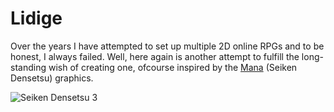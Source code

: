 ﻿# Lidige

Over the years I have attempted to set up multiple 2D online RPGs and to be honest, I always failed. Well, here again is another attempt to fulfill the long-standing wish of creating one, ofcourse inspired by the [Mana](https://en.wikipedia.org/wiki/Mana_(series)) (Seiken Densetsu) graphics.

![Seiken Densetsu 3](http://1.bp.blogspot.com/-fVbr1OGmWIQ/UIg7FQkRDgI/AAAAAAAAFEk/GCxNlCgAOGw/s1600/35238-Seiken_Densetsu_3.png)
